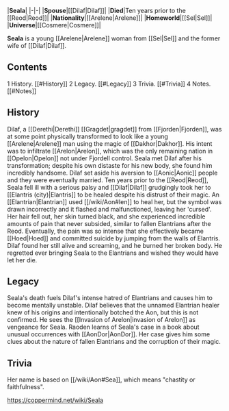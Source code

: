 |**Seala**|
|-|-|
|**Spouse**|[[Dilaf\|Dilaf]]|
|**Died**|Ten years prior to the [[Reod\|Reod]]|
|**Nationality**|[[Arelene\|Arelene]]|
|**Homeworld**|[[Sel\|Sel]]|
|**Universe**|[[Cosmere\|Cosmere]]|

**Seala** is a young [[Arelene\|Arelene]] woman from [[Sel\|Sel]] and the former wife of [[Dilaf\|Dilaf]].

## Contents

1 History. [[#History]] 
2 Legacy. [[#Legacy]] 
3 Trivia. [[#Trivia]] 
4 Notes. [[#Notes]] 


## History
Dilaf, a [[Derethi\|Derethi]] [[Gragdet\|gragdet]] from [[Fjorden\|Fjorden]], was at some point physically transformed to look like a young [[Arelene\|Arelene]] man using the magic of [[Dakhor\|Dakhor]]. His intent was to infiltrate [[Arelon\|Arelon]], which was the only remaining nation in [[Opelon\|Opelon]] not under Fjordell control. Seala met Dilaf after his transformation; despite his own distaste for his new body, she found him incredibly handsome. Dilaf set aside his aversion to [[Aonic\|Aonic]] people and they were eventually married.
Ten years prior to the [[Reod\|Reod]], Seala fell ill with a serious palsy and [[Dilaf\|Dilaf]] grudgingly took her to [[Elantris (city)\|Elantris]] to be healed despite his distrust of their magic. An [[Elantrian\|Elantrian]] used [[/wiki/Aon#Ien]] to heal her, but the symbol was drawn incorrectly and it flashed and malfunctioned, leaving her 'cursed'. Her hair fell out, her skin turned black, and she experienced incredible amounts of pain that never subsided, similar to fallen Elantrians after the Reod. Eventually, the pain was so intense that she effectively became [[Hoed\|Hoed]] and committed suicide by jumping from the walls of Elantris. Dilaf found her still alive and screaming, and he burned her broken body. He regretted ever bringing Seala to the Elantrians and wished they would have let her die.

## Legacy
Seala's death fuels Dilaf's intense hatred of Elantrians and causes him to become mentally unstable. Dilaf believes that the unnamed Elantrian healer knew of his origins and intentionally botched the Aon, but this is not confirmed. He sees the [[Invasion of Arelon\|invasion of Arelon]] as vengeance for Seala.
Raoden learns of Seala's case in a book about unusual occurrences with [[AonDor\|AonDor]]. Her case gives him some clues about the nature of fallen Elantrians and the corruption of their magic.

## Trivia
Her name is based on [[/wiki/Aon#Sea]], which means "chastity or faithfulness".


https://coppermind.net/wiki/Seala